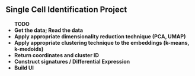 <h2> Single Cell Identification Project</h2>

<ul>
    <lh><strong>TODO<strong></lh>
    <li>Get the data; Read the data</li>
    <li>Apply appropriate dimensionality reduction technique (PCA, UMAP)</li>
    <li>Apply appropriate clustering technique to the embeddings (k-means, k-medoids)</li>
    <li>Return coordinates and cluster ID</li>
    <li>Construct signatures / Differential Expression</li>
    <li>Build UI</li>
</ul>